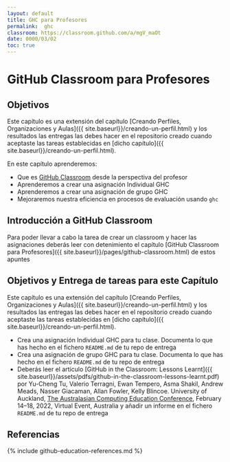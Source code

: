 ```yaml
---
layout: default
title: GHC para Profesores
permalink:  ghc
classroom: https://classroom.github.com/a/mgV_maOt 
date: 0000/03/02
toc: true
---
```


# GitHub Classroom para Profesores

## Objetivos

Este capítulo es una extensión del capítulo [Creando Perfiles, Organizaciones y Aulas]({{ site.baseurl}}/creando-un-perfil.html) y los resultados las entregas las debes hacer en el repositorio creado cuando aceptaste las tareas establecidas en [dicho capítulo]({{ site.baseurl}}/creando-un-perfil.html). 

En este capítulo aprenderemos:

* Que es [GitHub Classroom](https://classroom.github.com) desde la perspectiva del profesor 
* Aprenderemos a crear una asignación Individual GHC
* Aprenderemos a crear una asignación de grupo GHC
* Mejoraremos nuestra eficiencia en procesos de evaluación usando `ghc` 

## Introducción a GitHub Classroom

Para poder llevar a cabo la tarea de crear un classroom y hacer las asignaciones deberás leer con detenimiento el capítulo [GitHub Classroom para Profesores]({{ site.baseurl}}/pages/github-classroom.html) 
de estos apuntes 


## Objetivos y Entrega de tareas para este Capítulo

Este capítulo es una extensión del capítulo [Creando Perfiles, Organizaciones y Aulas]({{ site.baseurl}}/creando-un-perfil.html) y los resultados las entregas las debes hacer en el repositorio creado cuando aceptaste las tareas establecidas en [dicho capítulo]({{ site.baseurl}}/creando-un-perfil.html).

* Crea una asignación Individual GHC para tu clase. Documenta lo que has hecho en el fichero `README.md`  de tu repo de entrega
* Crea una asignación de grupo GHC para tu clase. Documenta lo que has hecho en el fichero `README.md`  de tu repo de entrega
* Deberás leer el artículo [GitHub in the Classroom: Lessons Learnt]({{ site.baseurl}}/assets/pdfs/github-in-the-classroom-lessons-learnt.pdf) por Yu-Cheng Tu, Valerio Terragni, Ewan Tempero, Asma Shakil,
Andrew Meads, Nasser Giacaman, Allan Fowler, Kelly Blincoe. University of Auckland, [The Australasian Computing Education Conference](https://aceconference.wordpress.com/previous-conferences/), February 14–18, 2022, Virtual Event, Australia y añadir un informe en el fichero `README.md`  de tu repo de entrega


## Referencias

{% include github-education-references.md %}